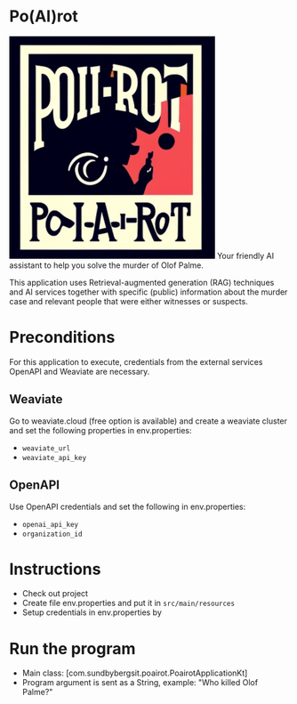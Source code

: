 # Po(AI)rot
![ Alt Text](logo.png)
Your friendly AI assistant to help you solve the murder of Olof Palme.

This application uses Retrieval-augmented generation (RAG) techniques and AI services together with specific (public) information about the murder case and relevant people that were either witnesses or suspects.

# Preconditions
For this application to execute, credentials from the external services OpenAPI and Weaviate are necessary.

## Weaviate
Go to weaviate.cloud (free option is available) and create a weaviate cluster and set the following properties in env.properties:
- `weaviate_url`
- `weaviate_api_key`

## OpenAPI
Use OpenAPI credentials and set the following in env.properties:
- `openai_api_key`
- `organization_id`

# Instructions
- Check out project
- Create file env.properties and put it in `src/main/resources`
- Setup credentials in env.properties by

# Run the program
- Main class: [com.sundbybergsit.poairot.PoairotApplicationKt]
- Program argument is sent as a String, example: "Who killed Olof Palme?"
